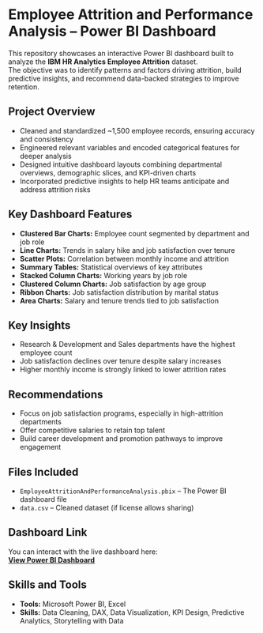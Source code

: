 # Employee Attrition and Performance Analysis – Power BI Dashboard

This repository showcases an interactive Power BI dashboard built to analyze the **IBM HR Analytics Employee Attrition** dataset.  
The objective was to identify patterns and factors driving attrition, build predictive insights, and recommend data-backed strategies to improve retention.

## Project Overview

- Cleaned and standardized ~1,500 employee records, ensuring accuracy and consistency
- Engineered relevant variables and encoded categorical features for deeper analysis
- Designed intuitive dashboard layouts combining departmental overviews, demographic slices, and KPI-driven charts
- Incorporated predictive insights to help HR teams anticipate and address attrition risks

## Key Dashboard Features

- **Clustered Bar Charts:** Employee count segmented by department and job role
- **Line Charts:** Trends in salary hike and job satisfaction over tenure
- **Scatter Plots:** Correlation between monthly income and attrition
- **Summary Tables:** Statistical overviews of key attributes
- **Stacked Column Charts:** Working years by job role
- **Clustered Column Charts:** Job satisfaction by age group
- **Ribbon Charts:** Job satisfaction distribution by marital status
- **Area Charts:** Salary and tenure trends tied to job satisfaction

## Key Insights

- Research & Development and Sales departments have the highest employee count
- Job satisfaction declines over tenure despite salary increases
- Higher monthly income is strongly linked to lower attrition rates

## Recommendations

- Focus on job satisfaction programs, especially in high-attrition departments
- Offer competitive salaries to retain top talent
- Build career development and promotion pathways to improve engagement

## Files Included

- `EmployeeAttritionAndPerformanceAnalysis.pbix` – The Power BI dashboard file
- `data.csv` – Cleaned dataset (if license allows sharing)

## Dashboard Link

You can interact with the live dashboard here:  
[**View Power BI Dashboard**](https://app.powerbi.com/links/gQk20AiHHX?ctid=170bbabd-a2f0-4c90-ad4b-0e8f0f0c4259&pbi_source=linkShare)

## Skills and Tools

- **Tools:** Microsoft Power BI, Excel
- **Skills:** Data Cleaning, DAX, Data Visualization, KPI Design, Predictive Analytics, Storytelling with Data

